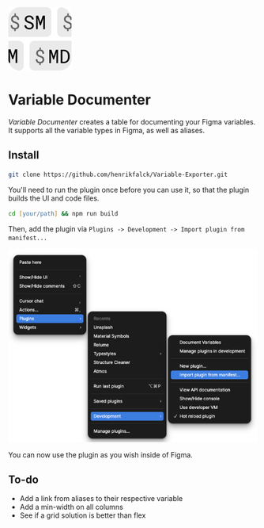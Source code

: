 ![Logo](./documentation/icon.png)

# Variable Documenter

*Variable Documenter* creates a table for documenting your Figma variables. It supports all the variable types in Figma, as well as aliases.

## Install

```zsh
git clone https://github.com/henrikfalck/Variable-Exporter.git
```

You'll need to run the plugin once before you can use it, so that the plugin builds the UI and code files.

```zsh
cd [your/path] && npm run build
```

Then, add the plugin via `Plugins -> Development -> Import plugin from manifest...`

![alt text](./documentation/image.png)

You can now use the plugin as you wish inside of Figma.

## To-do

- Add a link from aliases to their respective variable
- Add a min-width on all columns
- See if a grid solution is better than flex